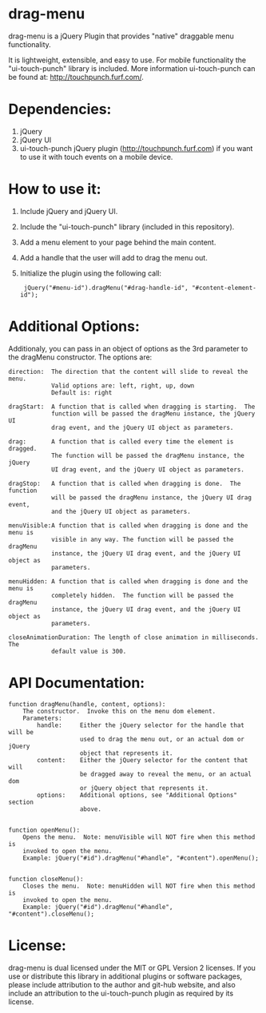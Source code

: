 drag-menu
=========
drag-menu is a jQuery Plugin that provides "native" draggable menu 
functionality.

It is lightweight, extensible, and easy to use.  For mobile functionality the 
"ui-touch-punch" library is included.  More information ui-touch-punch can be 
found at: http://touchpunch.furf.com/.



Dependencies:
=============
1. jQuery
2. jQuery UI
3. ui-touch-punch jQuery plugin (http://touchpunch.furf.com) if you want to use
   it with touch events on a mobile device.

   
   
How to use it:
==============
1. Include jQuery and jQuery UI.
2. Include the "ui-touch-punch" library (included in this repository).
3. Add a menu element to your page behind the main content.
4. Add a handle that the user will add to drag the menu out.
5. Initialize the plugin using the following call:
		
		jQuery("#menu-id").dragMenu("#drag-handle-id", "#content-element-id");
	

	
Additional Options:
===================
Additionaly, you can pass in an object of options as the 3rd parameter to the 
dragMenu constructor.  The options are:

	direction: 	The direction that the content will slide to reveal the menu.  
				Valid options are: left, right, up, down
				Default is: right
				
	dragStart: 	A function that is called when dragging is starting.  The 
				function will be passed the dragMenu instance, the jQuery UI 
				drag event, and the jQuery UI object as parameters.
				
	drag: 		A function that is called every time the element is dragged.  
				The function will be passed the dragMenu instance, the jQuery 
				UI drag event, and the jQuery UI object as parameters.
				
	dragStop: 	A function that is called when dragging is done.  The function 
				will be passed the dragMenu instance, the jQuery UI drag event, 
				and the jQuery UI object as parameters.
				
	menuVisible:A function that is called when dragging is done and the menu is 
				visible in any way. The function will be passed the dragMenu 
				instance, the jQuery UI drag event, and the jQuery UI object as 
				parameters.
				
 	menuHidden: A function that is called when dragging is done and the menu is 
				completely hidden.  The function will be passed the dragMenu 
				instance, the jQuery UI drag event, and the jQuery UI object as 
				parameters.
	
	closeAnimationDuration: The length of close animation in milliseconds.  The
				default value is 300.

				
				
API Documentation:
==================
	function dragMenu(handle, content, options):
		The constructor.  Invoke this on the menu dom element.
		Parameters:
			handle:		Either the jQuery selector for the handle that will be 
						used to drag the menu out, or an actual dom or jQuery  
						object that represents it.
			content:	Either the jQuery selector for the content that will
						be dragged away to reveal the menu, or an actual dom
						or jQuery object that represents it.
			options:	Additional options, see "Additional Options" section
						above.
						
						
	function openMenu():
		Opens the menu.  Note: menuVisible will NOT fire when this method is 
		invoked to open the menu.
		Example: jQuery("#id").dragMenu("#handle", "#content").openMenu();
		
		
	function closeMenu():
		Closes the menu.  Note: menuHidden will NOT fire when this method is
		invoked to open the menu.
		Example: jQuery("#id").dragMenu("#handle", "#content").closeMenu();
		
		
License:
========
drag-menu is dual licensed under the MIT or GPL Version 2 licenses.
If you use or distribute this library in additional plugins or software packages,
please include attribution to the author and git-hub website, and also include
an attribution to the ui-touch-punch plugin as required by its license.
		
		